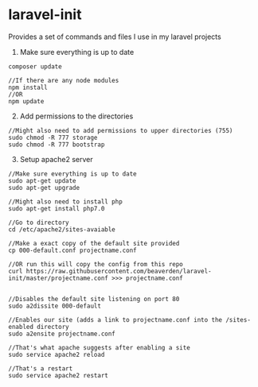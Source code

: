# laravel-init
Provides a set of commands and files I use in my laravel projects

1. Make sure everything is up to date
```
composer update

//If there are any node modules
npm install
//OR
npm update
```

2. Add permissions to the directories

```
//Might also need to add permissions to upper directories (755)
sudo chmod -R 777 storage
sudo chmod -R 777 bootstrap
```

3. Setup apache2 server

```
//Make sure everything is up to date
sudo apt-get update
sudo apt-get upgrade

//Might also need to install php
sudo apt-get install php7.0

//Go to directory
cd /etc/apache2/sites-avaiable

//Make a exact copy of the default site provided
cp 000-default.conf projectname.conf

//OR run this will copy the config from this repo
curl https://raw.githubusercontent.com/beaverden/laravel-init/master/projectname.conf >>> projectname.conf


//Disables the default site listening on port 80
sudo a2dissite 000-default

//Enables our site (adds a link to projectname.conf into the /sites-enabled directory
sudo a2ensite projectname.conf

//That's what apache suggests after enabling a site
sudo service apache2 reload

//That's a restart
sudo service apache2 restart
```

